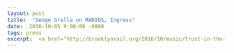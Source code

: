 ```yaml
---
layout: post
title:  "Geoge Grella on RADIOS, Ingress"
date:  2016-10-05 9:00:00 -0800
tags: press
excerpt:  <a href="http://brooklynrail.org/2016/10/music/trust-in-the-labels" target="_blank">→</a>
---
```

